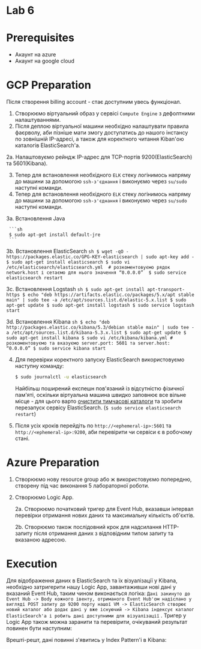 # Lab 6
# Prerequisites

- Акаунт на azure
- Акаунт на google cloud

# GCP Preparation

 Після створення billing account - стає доступним увесь функціонал.
 
 1. Створюємо віртуальний образ у сервісі `Compute Engine` з дефолтними налаштуваннями.
 2. Після деплою віртуальної машини необхідно налаштувати правила фаєрволу, аби пізніше мати змогу доступатись до нашого
   інстансу по зовнішній IP-адресі, а також для коректного читання Kiban'ою каталогів ElasticSearch'а.
   
  2a. Налаштовуємо рейндж IP-адрес для TCP-портів 9200(ElasticSearch) та 5601(Kibana).
   
 3. Тепер для встановлення необхідного `ELK` стеку логінимось напряму до машини за допомогою `ssh-з'єднання` і виконуємо
   через `su/sudo` наступні команди.
 3. Тепер для встановлення необхідного `ELK` стеку логінимось напряму до машини за допомогою `ssh-з'єднання` і виконуємо
   через `su/sudo` наступні команди.
   
   3a. Встановлення Java

     ```sh
     $ sudo apt-get install default-jre
     ```
   
   3b. Встановлення ElasticSearch
     ```sh
     $ wget -qO - https://packages.elastic.co/GPG-KEY-elasticsearch | sudo apt-key add -
     $ sudo apt-get install elasticsearch
     $ sudo vi /etc/elasticsearch/elasticsearch.yml 
     # розкоментовуємо рядок network.host і сетаємо для нього значення “0.0.0.0” 
     $ sudo service elasticsearch restart
     ```
   
   3c. Встановлення Logstash
     ```sh
     $ sudo apt-get install apt-transport-https
     $ echo "deb https://artifacts.elastic.co/packages/5.x/apt stable main" | sudo tee -a /etc/apt/sources.list.d/elastic-5.x.list
     $ sudo apt-get update
     $ sudo apt-get install logstash
     $ sudo service logstash start
     ```
   
   3d. Встановлення Kibana
     ```sh
     $ echo "deb http://packages.elastic.co/kibana/5.3/debian stable main" | sudo tee -a /etc/apt/sources.list.d/kibana-5.3.x.list
     $ sudo apt-get update
     $ sudo apt-get install kibana
     $ sudo vi /etc/kibana/kibana.yml
     # розкоментовуємо та вказуємо server.port: 5601 та server.host: “0.0.0.0”
     $ sudo service kibana start
     ```

4. Для перевірки коректного запуску ElasticSearch використовуємо наступну команду:
     ```sh
     $ sudo journalctl -u elasticsearch
     ```

   Найбільш поширений експешн пов'язаний із відсутністю фізичної пам'яті, оскільки віртуальна машина швидко заповнює все
   вільне місце - для цього
   варто [очистити тимчасові каталоги](https://www.omgubuntu.co.uk/2016/08/5-ways-free-up-space-on-ubuntu) та зробити
   перезапуск сервісу ElasticSearch. (`$ sudo service elasticsearch restart`)
   
5. Після усіх кроків перейдіть по `http://<ephemeral-ip>:5601` та `http://<ephemeral-ip>:9200`, аби перевірити чи
   сервіси є в робочому стані.

# Azure Preparation

1. Створюємо нову resource group або ж використовуємо попередню, створену під час виконання 5 лабораторної роботи.
2. Створюємо Logic App.
   
   2a. Створюємо початковий тригер для Event Hub, вказавши інтервал перевірки отримання нових даних та максимальну
   кількість об'єктів.

   

   2b. Створюємо також послідовний крок для надсилання HTTP-запиту після отримання даних з відповідним типом запиту та
   вказаною адресою.

   

# Execution

Для відображення даних в ElasticSearch та їх візуалізації у Kibana, необхідно затригерити нашу Logic App, завантаживши
нові дані у вказаний Event Hub, таким чином виконається логіка:
`Дані закинуто до Event Hub -> Body кожного івенту, отриманого Event Hub'ом надіслано у вигляді POST запиту до 9200 порту нашої VM -> ElasticSearch створює новий каталог або додає дані у вже існуючий -> Kibana індексує каталог ElasticSearch'a і робить дані доступними для візуалізації`
. Тригер у Logic App також можна заранити та перевірити, очікуваний результат повинен бути наступним:


Врешті-решт, дані повинні з'явитись у Index Pattern'і в Kibana:

   
   
   
   
   
   
